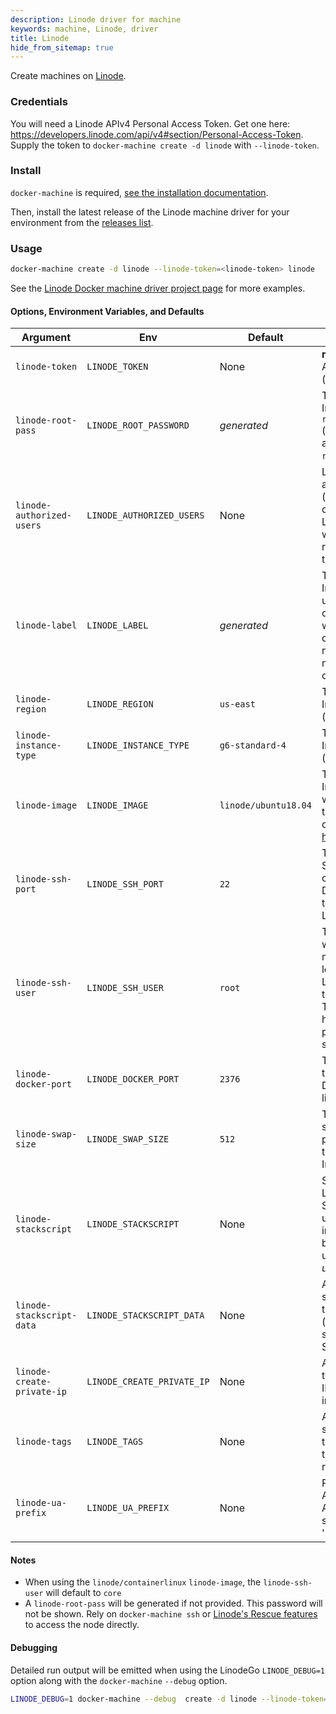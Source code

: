 ```yaml
---
description: Linode driver for machine
keywords: machine, Linode, driver
title: Linode
hide_from_sitemap: true
---
```


Create machines on [Linode](https://www.linode.com).

### Credentials

You will need a Linode APIv4 Personal Access Token.  Get one here: <https://developers.linode.com/api/v4#section/Personal-Access-Token>.
Supply the token to `docker-machine create -d linode` with `--linode-token`.

### Install

`docker-machine` is required, [see the installation documentation](https://docs.docker.com/machine/install-machine/).

Then, install the latest release of the Linode machine driver for your environment from the [releases list](https://github.com/linode/docker-machine-driver-linode/releases).

### Usage

```bash
docker-machine create -d linode --linode-token=<linode-token> linode
```

See the [Linode Docker machine driver project page](https://github.com/linode/docker-machine-driver-linode) for more examples.

#### Options, Environment Variables, and Defaults

| Argument | Env | Default | Description
| --- | --- | --- | ---
| `linode-token` | `LINODE_TOKEN` | None | **required** Linode APIv4 Token (see [here](https://developers.linode.com/api/v4#section/Personal-Access-Token))
| `linode-root-pass` | `LINODE_ROOT_PASSWORD` | *generated* | The Linode Instance `root_pass` (password assigned to the `root` account)
| `linode-authorized-users` | `LINODE_AUTHORIZED_USERS` | None | Linode user accounts (separated by commas) whose Linode SSH keys will be permitted root access to the created node
| `linode-label` | `LINODE_LABEL` | *generated* | The Linode Instance `label`, unless overridden this will match the docker-machine name.  This `label` must be unique on the account.
| `linode-region` | `LINODE_REGION` | `us-east` | The Linode Instance `region` (see [here](https://api.linode.com/v4/regions))
| `linode-instance-type` | `LINODE_INSTANCE_TYPE` | `g6-standard-4` | The Linode Instance `type` (see [here](https://api.linode.com/v4/linode/types))
| `linode-image` | `LINODE_IMAGE` | `linode/ubuntu18.04` | The Linode Instance `image` which provides the Linux distribution (see [here](https://api.linode.com/v4/images)).
| `linode-ssh-port` | `LINODE_SSH_PORT` | `22` | The port that SSH is running on, needed for Docker Machine to provision the Linode.
| `linode-ssh-user` | `LINODE_SSH_USER` | `root` | The user as which docker-machine should log in to the Linode instance to install Docker.  This user must have passwordless sudo.
| `linode-docker-port` | `LINODE_DOCKER_PORT` | `2376` | The TCP port of the Linode that Docker will be listening on
| `linode-swap-size` | `LINODE_SWAP_SIZE` | `512` | The amount of swap space provisioned on the Linode Instance
| `linode-stackscript` | `LINODE_STACKSCRIPT` | None | Specifies the Linode StackScript to use to create the instance, either by numeric ID, or using the form *username*/*label*.
| `linode-stackscript-data` | `LINODE_STACKSCRIPT_DATA` | None | A JSON string specifying data that is passed (via UDF) to the selected StackScript.
| `linode-create-private-ip` | `LINODE_CREATE_PRIVATE_IP` | None | A flag specifying to create private IP for the Linode instance.
| `linode-tags` | `LINODE_TAGS` | None | A comma separated list of tags to apply to the the Linode resource
| `linode-ua-prefix` | `LINODE_UA_PREFIX` | None | Prefix the User-Agent in Linode API calls with some 'product/version'

#### Notes

* When using the `linode/containerlinux` `linode-image`, the `linode-ssh-user` will default to `core`
* A `linode-root-pass` will be generated if not provided.  This password will not be shown. Rely on `docker-machine ssh` or [Linode's Rescue features](https://www.linode.com/docs/quick-answers/linode-platform/reset-the-root-password-on-your-linode/) to access the node directly.

#### Debugging

Detailed run output will be emitted when using the LinodeGo `LINODE_DEBUG=1` option along with the `docker-machine` `--debug` option.

```bash
LINODE_DEBUG=1 docker-machine --debug  create -d linode --linode-token=$LINODE_TOKEN machinename
```

